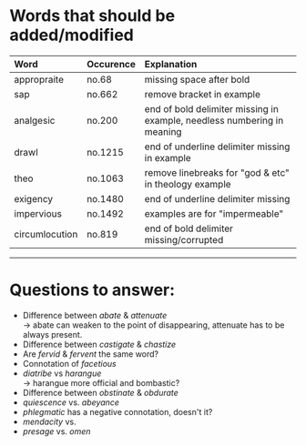 # Words that should be added/modified

| Word              | Occurence | Explanation                                                             |
| :---------------- | :-------- | :----------------------                                                 |
| appropraite       | no.68     | missing space after bold                                                |
| sap               | no.662    | remove bracket in example                                               |
| analgesic         | no.200    | end of bold delimiter missing in example, needless numbering in meaning |
| drawl             | no.1215   | end of underline delimiter missing in example                           |
| theo              | no.1063   | remove linebreaks for "god & etc" in theology example                   |
| exigency          | no.1480   | end of underline delimiter missing                                      |
| impervious        | no.1492   | examples are for "impermeable"                                          |
| circumlocution    | no.819    | end of bold delimiter missing/corrupted                                 |

----

# Questions to answer:

- Difference between _abate_ & _attenuate_<br />
  → abate can weaken to	 the point of disappearing, attenuate has to be always present.
- Difference between _castigate_ & _chastize_
- Are _fervid_ & _fervent_ the same word?
- Connotation of _facetious_
- _diatribe_ vs _harangue_<br />
  → harangue more official and bombastic?
- Difference between _obstinate_ &  _obdurate_
- _quiescence_ vs. _abeyance_
- _phlegmatic_ has a negative connotation, doesn't it?
- _mendacity_ vs.
- _presage_ vs. _omen_
